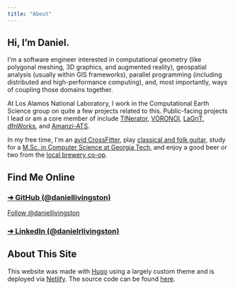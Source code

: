 ```yaml
---
title: "About"
---
```


## Hi, I’m Daniel.

I'm a software engineer interested in computational geometry (like polygonal meshing, 3D graphics, and augmented reality), geospatial analysis (usually within GIS frameworks), parallel programming (including distributed and high-performance computing), and, most importantly, ways of coupling those domains together.

At Los Alamos National Laboratory, I work in the Computational Earth Science group on quite a few projects related to this. Public-facing projects I lead or am a core member of include [TINerator](https://github.com/lanl/tinerator), [VORONOI](https://github.com/lanl/voronoi), [LaGriT](https://github.com/lanl/LaGriT), [dfnWorks](https://dfnworks.lanl.gov), and [Amanzi-ATS](https://amanzi.github.io).

In my free time, I'm an [avid CrossFitter](https://www.facebook.com/CrossFitLosAlamos/), play [classical and folk guitar](https://youtu.be/o6i4NIxGx50), study for a [M.Sc. in Computer Science at Georgia Tech](https://omscs.gatech.edu), and enjoy a good beer or two from the [local brewery co-op](https://www.bathtubrowbrewing.coop).

## Find Me Online

### [➔ GitHub (@daniellivingston)](https://github.com/daniellivingston)

<script async defer src="https://buttons.github.io/buttons.js"></script>

<a class="github-button" href="https://github.com/daniellivingston" data-size="large" aria-label="Follow @daniellivingston on GitHub">Follow @daniellivingston</a>

### [➔ LinkedIn (@danielrlivingston)](https://www.linkedin.com/in/danielrlivingston/)

## About This Site

This website was made with [Hugo](#) using a largely custom theme and is deployed via [Netlify](#). The source code can be found [here](https://github.com/daniellivingston/www-livingston/).
